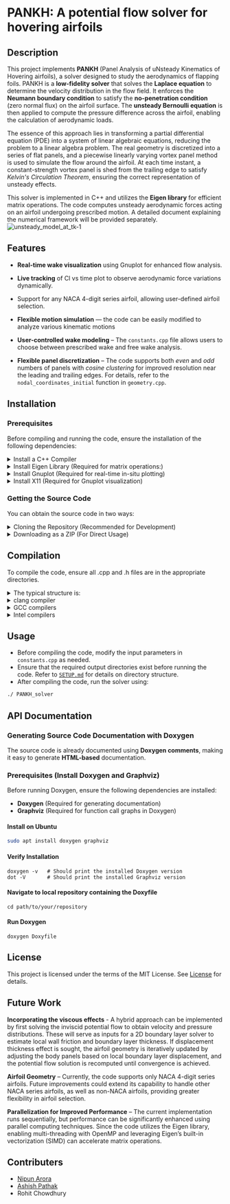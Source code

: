 # PANKH: A potential flow solver for hovering airfoils

## Description
This project implements **PANKH** (Panel Analysis of uNsteady Kinematics of Hovering airfoils), a solver designed to study the aerodynamics of flapping foils. PANKH is a **low-fidelity solver** that solves the **Laplace equation** to determine the velocity distribution in the flow field. It enforces the **Neumann boundary condition** to satisfy the **no-penetration condition** (zero normal flux) on the airfoil surface.   The **unsteady Bernoulli equation** is then applied to compute the pressure difference across the airfoil, enabling the calculation of aerodynamic loads.

The essence of this approach lies in transforming a partial differential equation (PDE) into a system of linear algebraic equations, reducing the problem to a linear algebra problem. The real geometry is discretized into a series of flat panels, and a piecewise linearly varying vortex panel method is used to simulate the flow around the airfoil. At each time instant, a constant-strength vortex panel is shed from the trailing edge to satisfy *Kelvin's Circulation Theorem*, ensuring the correct representation of unsteady effects.

This solver is implemented in C++ and utilizes the **Eigen library** for efficient matrix operations. The code computes unsteady aerodynamic forces acting on an airfoil undergoing prescribed motion. A detailed document explaining the numerical framework will be provided separately.
![unsteady_model_at_tk-1](https://github.com/user-attachments/assets/b764fcf8-4402-4e61-bb78-6558aa271894)

## Features
- **Real-time wake visualization** using Gnuplot for enhanced flow analysis.

- **Live tracking** of Cl vs time plot to observe aerodynamic force variations dynamically.

- Support for any NACA 4-digit series airfoil, allowing user-defined airfoil selection.

- **Flexible motion simulation** — the code can be easily modified to analyze various kinematic motions

- **User-controlled wake modeling** – The `constants.cpp` file allows users to choose between prescribed wake and free wake analysis.

- **Flexible panel discretization** – The code supports both *even* and *odd* numbers of panels with *cosine clustering* for improved resolution near the leading and trailing edges. For details, refer to the `nodal_coordinates_initial` function in `geometry.cpp`.


## Installation

### Prerequisites
Before compiling and running the code, ensure the installation of the following dependencies:

<details>
  <summary> Install a C++ Compiler</summary>
  
   A C++ compiler supporting the C++11 standard or later is required for building the project. Recommended compilers include:
    
  - **Clang**: A high-performance, LLVM-based compiler with robust C++ support.
  - **GCC**: The GNU Compiler Collection, widely used for C++ development.
  - **Intel oneAPI DPC++/C++ Compiler (icpx)**: Optimized for high-performance computing
  - To install GCC on Ubuntu:
    ```bash
    sudo apt install g++
    ```
  - To install Clang on Ubuntu and ensure compatibility with the GNU C++ standard library (libstdc++):

    ```bash
    sudo apt install clang libstdc++-8-dev
    ```
    - clang: Provides the Clang compiler (clang++).
    - libstdc++-8-dev: Installs the GNU C++ standard library headers (e.g., `<iostream>`, `<cmath>`, `<vector>`) required for Clang to compile C++ code using libstdc++. 
    - For Ubuntu 18.04, libstdc++-8-dev is typically compatible; for other versions, use libstdc++-dev or the version matching your GCC installation (e.g., libstdc++-10-dev for Ubuntu 20.04).
</details>

<details>
  <summary> Install Eigen Library (Required for matrix operations:)</summary>
     
- On Ubuntu:
  - Install via package manager (Recommended):
    ```bash
    sudo apt install libeigen3-dev  # Ubuntu
    ```
    This installs Eigen headers typically in `/usr/include/eigen3`.

  - Manual Installation: Download Eigen from the official website and extract it to a directory `(e.g., /usr/local/include/eigen3)`. Update the include path during compilation if necessary. [Eigen's official website](https://eigen.tuxfamily.org/).

- On macOS:
  - Install Eigen via Homebrew:
  ```bash
     brew install eigen
  ```
  - When compiling, you may need to specify the Eigen include path explicitly:
  ```bash
  g++ -I/opt/homebrew/Cellar/eigen/3.4.0_1/include/eigen3/ -Iinclude src/*.cpp -o PANKH_solver
  ```
  Note: When executing the program, avoid extra whitespace:
  ```bash
  ./PANKH_solver    # Correct
  ./ PANKH_solver   # Incorrect
  ```
- For further help: [Getting started with Eigen](https://eigen.tuxfamily.org/dox/GettingStarted.html)
</details>

<details>
  <summary>Install Gnuplot (Required for real-time in-situ plotting)</summary>
  
  - **Gnuplot** is needed for real-time visualization of results.
  - Install Gnuplot on Ubuntu:
    ```bash
    sudo apt install gnuplot
    ```
  - To test if Gnuplot is working, run:
    ```bash
    gnuplot
    ```
    If it opens a terminal, Gnuplot is installed correctly.
</details>

<details>
  <summary>Install X11 (Required for Gnuplot visualization)</summary>
  
  - Install X11 support on Ubuntu:
    ```bash
    sudo apt install x11-apps
    ```
  - Verify installation:
    ```bash
    xeyes  # Should open a graphical window with moving eyes
    ```
  - You can also check the Gnuplot terminal type:
    ```bash
    gnuplot
    set terminal
    ```
    If `x11` is missing, install **X11** as shown above.
</details>
  
### Getting the Source Code

You can obtain the source code in two ways:
<details>
  <summary>  Cloning the Repository (Recommended for Development)</summary>

If you want to contribute or track changes, clone the repository using Git:
```bash
git clone https://github.com/coding4Acause/PANKH.git 
cd PANKH  # this is simply the name of the local(host system) directory
```
<!-- cd 2d_UnsteadyVortexPanel is the name of the local(in the host system) directory for the project -->
</details>

<details>
 <summary> Downloading as a ZIP (For Direct Usage) </summary>

If you only need the code without version control:

1) Go to the GitHub repository.
2) Click the "Code" button.
3) Select "Download ZIP".
4) Extract the ZIP file and navigate to the extracted folder.
</details>

## Compilation
To compile the code, ensure all .cpp and .h files are in the appropriate directories.
<details>
<summary> The typical structure is: </summary>

PANKH  # the name of the local repository
- │── /src          # Contains all .cpp source files
- │── /include      # Contains all .h header files     
- │── README.md        
- │── LICENSE 
- │── /output_files    
</details>

<details>
<summary> clang compiler </summary>
To compile with Clang, use the following command to link all source files and include necessary headers:

```bash 
clang++ -o PANKH_solver src/*.cpp -Iinclude -std=c++11 
````
</details>

<details>
<summary> GCC compilers </summary>
If you are using g++, compile everything together with:

```bash 
g++ -o PANKH_solver src/*.cpp -Iinclude -std=c++11 
````
</details>

<details>
<summary> Intel compilers </summary>

```bash 
icpx -o PANKH_solver src/*.cpp -Iinclude -std=c++11 
```
</details>

## Usage
- Before compiling the code, modify the input parameters in `constants.cpp` as needed.
- Ensure that the required output directories exist before running the code. Refer to [`SETUP.md`](https://github.com/coding4Acause/PANKH/blob/main/SETUP.md) for details on directory structure.  
- After compiling the code, run the solver using:
```bash
./ PANKH_solver
```
## API Documentation  

### Generating Source Code Documentation with Doxygen  
The source code is already documented using **Doxygen comments**, making it easy to generate **HTML-based** documentation.

### Prerequisites (Install Doxygen and Graphviz)  
Before running Doxygen, ensure the following dependencies are installed:

- **Doxygen** (Required for generating documentation)  
- **Graphviz** (Required for function call graphs in Doxygen)  

#### Install on Ubuntu  
```bash
sudo apt install doxygen graphviz
```
#### Verify Installation
```
doxygen -v   # Should print the installed Doxygen version
dot -V       # Should print the installed Graphviz version
```
#### Navigate to local repository containing the Doxyfile
```
cd path/to/your/repository
```
#### Run Doxygen
```
doxygen Doxyfile
```

## License
This project is licensed under the terms of the MIT License. See [License](https://github.com/coding4Acause/2d_UnsteadyVortexPanel/blob/main/LICENSE) for details.

## Future Work

**Incorporating the viscous effects** -  A hybrid approach can be implemented by first solving the inviscid potential flow to obtain velocity and pressure distributions. These will serve as inputs for a 2D boundary layer solver to estimate local wall friction and boundary layer thickness. If displacement thickness effect is sought, the airfoil geometry is iteratively updated by adjusting the body panels based on local boundary layer displacement, and the potential flow solution is recomputed until convergence is achieved.

**Airfoil Geometry** – Currently, the code supports only NACA 4-digit series airfoils. Future improvements could extend its capability to handle other NACA series airfoils, as well as non-NACA airfoils, providing greater flexibility in airfoil selection.

**Parallelization for Improved Performance** – The current implementation runs sequentially, but performance can be significantly enhanced using parallel computing techniques. Since the code utilizes the Eigen library, enabling multi-threading with OpenMP and leveraging Eigen’s built-in vectorization (SIMD) can accelerate matrix operations. 


## Contributers
- [Nipun Arora](https://sites.google.com/view/nipun-arora/home)
- [Ashish Pathak](http://home.iitj.ac.in/~apathak/)
- Rohit Chowdhury 

